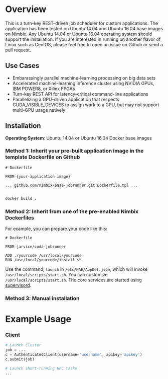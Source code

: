 # Overview
This is a turn-key REST-driven job scheduler for custom applications. The application has been tested on Ubuntu 14.04 and Ubuntu 16.04 base images on Nimbix. Any Ubuntu 14.04 or Ubuntu 16.04 operating system should support the installation. If you are interested in running on another flavor of Linux such as CentOS, please feel free to open an issue on Github or send a pull request.

## Use Cases

*   Embarassingly parallel machine-learning processing on big data sets
*   Accelerated machine-learning inference cluster using NVIDIA GPUs, IBM POWER8, or Xilinx FPGAs
*   Turn-key REST API for latency-critical command-line applications
*   Parallelizing a GPU-driven application that respects CUDA_VISIBLE_DEVICES to assign work to a GPU, but may not support multi-GPU usage natively

## Installation

**Operating System**: Ubuntu 14.04 or Ubuntu 16.04 Docker base images

### Method 1: Inherit your pre-built application image in the **template** Dockerfile on Github

```
# Dockerfile

FROM {your-application-image}

... github.com/nimbix/base-jobrunner.git:Dockerfile.tpl ...
```


```bash

docker build .

```

### Method 2: Inherit from one of the pre-enabled Nimbix Dockerfiles

For example, you can prepare your code like this:
```
# Dockerfile

FROM jarvice/cuda-jobrunner

ADD ./yourcode /usr/local/yourcode
RUN /usr/local/yourcode/install.sh
```

Use the command, `launch` in `/etc/NAE/AppDef.json`, which will invoke `/usr/local/scripts/start.sh`. You can customize `/usr/local/scripts/start.sh`. The core services are started using [supervisord](http://supervisord.org/).

### Method 3: Manual installation

# Example Usage

### Client

```python
# Launch Cluster
job = ...
c = AuthenticatedClient(username='username', apikey='apikey')
c.submit(job)

# Launch short-running HPC tasks
...

```

